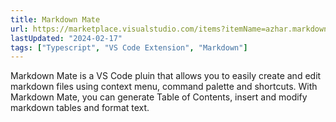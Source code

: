 ```yaml
---
title: Markdown Mate
url: https://marketplace.visualstudio.com/items?itemName=azhar.markdown-mate
lastUpdated: "2024-02-17"
tags: ["Typescript", "VS Code Extension", "Markdown"]
---
```


Markdown Mate is a VS Code pluin that allows you to easily create and edit markdown files using context menu, command palette and shortcuts. With Markdown Mate, you can generate Table of Contents, insert and modify markdown tables and format text.
